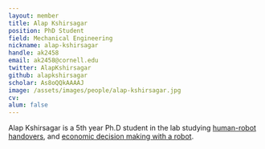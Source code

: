 ```yaml
---
layout: member
title: Alap Kshirsagar
position: PhD Student
field: Mechanical Engineering
nickname: alap-kshirsagar
handle: ak2458
email: ak2458@cornell.edu
twitter: AlapKshirsagar
github: alapkshirsagar
scholar: As8oQQkAAAAJ
image: /assets/images/people/alap-kshirsagar.jpg
cv:
alum: false
---
```

Alap Kshirsagar is a 5th year Ph.D student in the lab studying [human-robot handovers](http://hrc2.io/projects/Handovers), and [economic decision making with a robot](http://hrc2.io/projects/EBRD).
